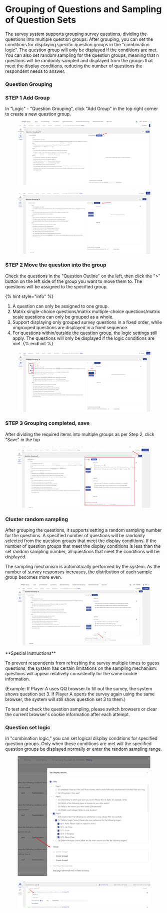 # Grouping of Questions and Sampling of Question Sets

The survey system supports grouping survey questions, dividing the questions into multiple question groups. After grouping, you can set the conditions for displaying specific question groups in the "combination logic". The question group will only be displayed if the conditions are met. You can also set random sampling for the question groups, meaning that n questions will be randomly sampled and displayed from the groups that meet the display conditions, reducing the number of questions the respondent needs to answer.

### Question Grouping

### STEP 1 Add Group

In "Logic" - "Question Grouping", click "Add Group" in the top right corner to create a new question group.

<figure><img src="../../../.gitbook/assets/image (13) (1) (1) (1) (1) (1) (1) (1).png" alt=""><figcaption></figcaption></figure>

<figure><img src="../../../.gitbook/assets/image (14) (1) (1) (1) (1) (1).png" alt=""><figcaption></figcaption></figure>

### STEP 2 Move the question into the group

Check the questions in the "Question Outline" on the left, then click the ">" button on the left side of the group you want to move them to. The questions will be assigned to the specified group.

{% hint style="info" %}
1. A question can only be assigned to one group.
2. Matrix single-choice questions/matrix multiple-choice questions/matrix scale questions can only be grouped as a whole.
3. Support displaying only grouped survey questions in a fixed order, while ungrouped questions are displayed in a fixed sequence.
4. For questions within/outside the question group, the logic settings still apply. The questions will only be displayed if the logic conditions are met.
{% endhint %}

<figure><img src="../../../.gitbook/assets/image (16) (1) (1) (1) (1).png" alt=""><figcaption></figcaption></figure>

### STEP 3 Grouping completed, save

After dividing the required items into multiple groups as per Step 2, click "Save" in the top

<figure><img src="../../../.gitbook/assets/image (17) (1) (1) (1) (1).png" alt=""><figcaption></figcaption></figure>



### Cluster random sampling

After grouping the questions, it supports setting a random sampling number for the questions. A specified number of questions will be randomly selected from the question groups that meet the display conditions. If the number of question groups that meet the display conditions is less than the set random sampling number, all questions that meet the conditions will be displayed.

The sampling mechanism is automatically performed by the system. As the number of survey responses increases, the distribution of each sample group becomes more even.

<figure><img src="../../../.gitbook/assets/image (18) (1) (1) (1).png" alt=""><figcaption></figcaption></figure>

\*\*Special Instructions\*\*

To prevent respondents from refreshing the survey multiple times to guess questions, the system has certain limitations on the sampling mechanism: questions will appear relatively consistently for the same cookie information.

(Example: If Player A uses QQ browser to fill out the survey, the system shows question set 3. If Player A opens the survey again using the same browser, the system will still show question set 3 to them.)

To test and check the question sampling, please switch browsers or clear the current browser's cookie information after each attempt.&#x20;



### Question set logic

In "combination logic," you can set logical display conditions for specified question groups. Only when these conditions are met will the specified question groups be displayed normally or enter the random sampling range.

<figure><img src="../../../.gitbook/assets/image (19) (1) (1) (1).png" alt=""><figcaption></figcaption></figure>

<figure><img src="../../../.gitbook/assets/image (20) (1) (1) (1).png" alt=""><figcaption></figcaption></figure>

